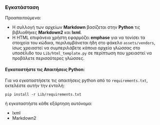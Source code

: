 ### **Εγκατάσταση**

Προαπαιτούμενα:

* Η συλλογή των αρχείων **Markdown** βασίζεται στην **Python** τις βιβλιοθήκες **Markdown2** και **lxml**. 
* Η HTML επιφάνεια χρήστη εφαρμόζει **emphase** για να τονίσει τα στοιχεία του κώδικα, περιλαμβάνεται ήδη στο φάκελο ```assets/vendors```, ίσως χρειαστεί να συμπεριλάβετε κάποια αρχεία γλώσσας στο υποσέλιδο του ```Lib/html_template.py``` σε περίπτωση που χρειαστεί να προβάλετε περισσότερες γλώσσες.


#### Εγκαταστήστε τις Απαιτήσεις Python:

Για να εγκαταστήσετε τις απαιτήσεις python από το ```requirements.txt```, εκτελέστε αυτήν την εντολή:

```pip install -r Lib/requirements.txt```

ή εγκαταστήστε κάθε εξάρτηση αυτόνομα:

* lxml
* Markdown2

